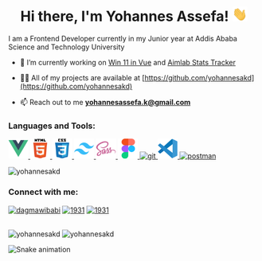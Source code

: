 ### <h1 align="center">Hi there, I'm Yohannes Assefa! <img src="https://raw.githubusercontent.com/ABSphreak/ABSphreak/master/gifs/Hi.gif" width="30px"> </h1>


<p> 
  I am a Frontend Developer currently in my Junior year at Addis Ababa Science and Technology University
</p>

- 🔭 I’m currently working on [Win 11 in Vue](https://github.com/yohannesakd/win11-vue) and [Aimlab Stats Tracker](https://github.com/yohannesakd/aimlab-benchmarks-viewer)

- 👨‍💻 All of my projects are available at [https://github.com/yohannesakd](https://github.com/yohannesakd)

- 📫 Reach out to me **yohannesassefa.k@gmail.com**


<h3 align="left">Languages and Tools:</h3>
<p align="left"> 
  <a href="https://www.vuejs.org/" target="_blank" rel="noreferrer"> 
    <img src="https://raw.githubusercontent.com/devicons/devicon/master/icons/vuejs/vuejs-original.svg" alt="vue.js" width="40" height="40"/> </a>
  
  <a href="https://www.w3.org/html/" target="_blank" rel="noreferrer"> 
    <img src="https://raw.githubusercontent.com/devicons/devicon/master/icons/html5/html5-original-wordmark.svg" alt="html5" width="40" height="40"/> </a>
  
  <a href="https://www.w3schools.com/css/" target="_blank" rel="noreferrer"> 
    <img src="https://raw.githubusercontent.com/devicons/devicon/master/icons/css3/css3-original-wordmark.svg" alt="css3" width="40" height="40"/> </a> 
  
  <a href="https://tailwindcss.com" target="_blank" rel="noreferrer"> 
    <img src="https://raw.githubusercontent.com/devicons/devicon/master/icons/tailwindcss/tailwindcss-plain.svg" alt="css3" width="40" height="40"/> </a> 
  
  <a href="https://www.sass-lang.com/" target="_blank" rel="noreferrer"> 
    <img src="https://raw.githubusercontent.com/devicons/devicon/master/icons/sass/sass-original.svg" alt="css3" width="40" height="40"/> </a> 
  
  <a href="https://www.figma.com" target="_blank" rel="noreferrer"> 
    <img src="https://raw.githubusercontent.com/devicons/devicon/master/icons/figma/figma-original.svg" alt="css3" width="40" height="40"/> </a> 
  
  <a href="https://git-scm.com/" target="_blank" rel="noreferrer"> 
    <img src="https://www.vectorlogo.zone/logos/git-scm/git-scm-icon.svg" alt="git" width="40" height="40"/> </a> 
  
  <a href="https://code.visualstudio.com/" target="_blank" rel="noreferrer"> 
    <img src="https://raw.githubusercontent.com/devicons/devicon/master/icons/vscode/vscode-original.svg" alt="vscode" width="40" height="40"/> </a> 
  
  <a href="https://postman.com" target="_blank" rel="noreferrer">
    <img src="https://www.vectorlogo.zone/logos/getpostman/getpostman-icon.svg" alt="postman" width="40" height="40"/> </a> 
  
</p>
<p align="left"> <img src="https://komarev.com/ghpvc/?username=yohannesakd&label=Profile%20views&color=0e75b6&style=flat" alt="yohannesakd" /> </p>

<div>
  <h3 align="left">Connect with me:</h3>
  <p align="left">
  <a href="https://linkedin.com/in/yohannes-assefa-1ab055190" target="blank"><img align="center" src="https://raw.githubusercontent.com/rahuldkjain/github-profile-readme-generator/master/src/images/icons/Social/linked-in-alt.svg" alt="dagmawibabi" height="30" width="40" /></a>
  <a href="https://discordapp.com/users/419474438350831616" target="blank"><img align="center" src="https://raw.githubusercontent.com/rahuldkjain/github-profile-readme-generator/master/src/images/icons/Social/discord.svg" alt="1931" height="30" width="40" /></a>
  <a href="https://www.frontendmentor.io/profile/yohannesakd" target="blank"><img align="center" src="https://seeklogo.com/images/F/frontend-mentor-logo-DD85EFE0E9-seeklogo.com.png" alt="1931" height="30" width="40" /></a>
  </p>
</div>


<br>

<div><img align="left" src="https://github-readme-stats.vercel.app/api/top-langs?username=yohannesakd&show_icons=true&theme=radical&locale=en&layout=compact" alt="yohannesakd" /></div>
<div>&nbsp;<img width=450px src="https://github-readme-stats.vercel.app/api?username=yohannesakd&show_icons=true&theme=radical&locale=en" alt="yohannesakd" /></div>

![Snake animation](https://github.com/yohannesakd/yohannesakd/blob/output/github-contribution-grid-snake.svg)

